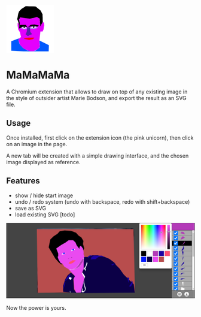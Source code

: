 <img src="https://raw.githubusercontent.com/boblemarin/mamamama/master/extension/icon128.png" />

# MaMaMaMa

A Chromium extension that allows to draw on top of any existing image in the style of outsider artist Marie Bodson, and export the result as an SVG file. 

## Usage

Once installed, first click on the extension icon (the pink unicorn), then click on an image in the page.

A new tab will be created with a simple drawing interface, and the chosen image displayed as reference.

## Features

- show / hide start image 
- undo / redo system (undo with backspace, redo with shift+backspace)
- save as SVG
- load existing SVG [todo]

<img src="https://github.com/boblemarin/mamamama/raw/master/promo_header.png" />

Now the power is yours.
